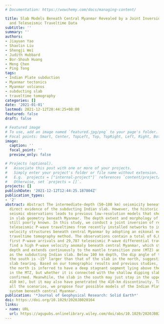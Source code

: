 ```yaml
---
# Documentation: https://wowchemy.com/docs/managing-content/

title: Slab Models Beneath Central Myanmar Revealed by a Joint Inversion of Regional
  and Teleseismic Traveltime Data
subtitle: ''
summary: ''
authors:
- Jiayuan Yao
- Shaolin Liu
- Shengji Wei
- Judith Hubbard
- Bor-Shouh Huang
- Meng Chen
- Ping Tong
tags:
- Indian Plate subduction
- Myanmar tectonics
- Myanmar volcanos
- subducting slab
- traveltime tomography
categories: []
date: '2021-01-01'
lastmod: 2021-12-12T20:44:25+08:00
featured: false
draft: false

# Featured image
# To use, add an image named `featured.jpg/png` to your page's folder.
# Focal points: Smart, Center, TopLeft, Top, TopRight, Left, Right, BottomLeft, Bottom, BottomRight.
image:
  caption: ''
  focal_point: ''
  preview_only: false

# Projects (optional).
#   Associate this post with one or more of your projects.
#   Simply enter your project's folder or file name without extension.
#   E.g. `projects = ["internal-project"]` references `content/project/deep-learning/index.md`.
#   Otherwise, set `projects = []`.
projects: []
publishDate: '2021-12-12T12:44:25.187804Z'
publication_types:
- '2'
abstract: Abstract The intermediate-depth (50–180 km) seismicity beneath Myanmar provides
  direct evidence of the subducting Indian slab. However, the historic lack of regional
  seismic observations leads to previous low-resolution models that show large variations
  in slab geometry beneath Myanmar. The depth extent and morphology of the slab are
  still poorly known. In this study, we conduct a joint inversion of regional and
  teleseismic P-wave traveltimes from recently installed networks to image seismic
  velocity structures beneath central Myanmar by adopting an eikonal equation-based
  traveltime tomography method. The observations contain a total of 6,069 regional
  first P-wave arrivals and 29,787 teleseismic P-wave differential traveltimes. We
  find a high P-wave velocity anomaly beneath central Myanmar, which starts from ∼50 km
  depth and extends continuously to the mantle transition zone (MTZ) and is interpreted
  as the subducting Indian slab. Below 100 km depth, the dip angle of the slab in
  the south is ∼15° larger than that of the slab in the north, suggesting a possible
  slab tearing. Based on our tomographic results and previous studies, the slab in
  the north is inferred to have a deep stagnant segment lying above the 660-km discontinuity
  in the MTZ, but whether it is connected with the shallow dipping slab cannot be
  confirmed. Meanwhile, the slab in the south may just stay in the upper mantle (above
  410 km), but it may also have penetrated the 410-km discontinuity. Taking into account
  all the scenarios, we propose four possible models of the Indian Plate subduction
  system beneath central Myanmar.
publication: '*Journal of Geophysical Research: Solid Earth*'
doi: https://doi.org/10.1029/2020JB020164
links:
- name: URL
  url: https://agupubs.onlinelibrary.wiley.com/doi/abs/10.1029/2020JB020164
---
```

